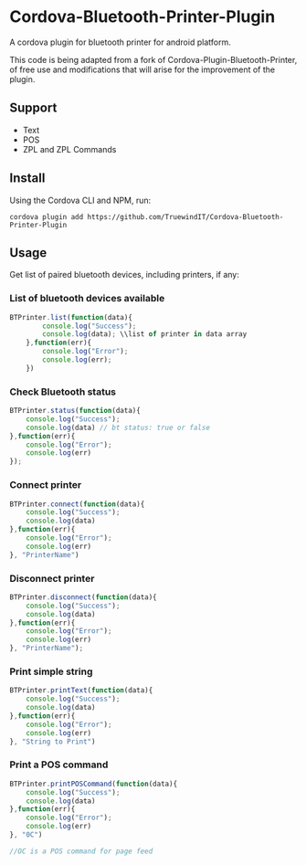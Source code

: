 # Cordova-Bluetooth-Printer-Plugin
A cordova plugin for bluetooth printer for android platform.

This code is being adapted from a fork of Cordova-Plugin-Bluetooth-Printer, of free use and modifications that will arise for the improvement of the plugin.

## Support
- Text
- POS
- ZPL and ZPL Commands

## Install
Using the Cordova CLI and NPM, run:

```
cordova plugin add https://github.com/TruewindIT/Cordova-Bluetooth-Printer-Plugin
```

## Usage
Get list of paired bluetooth devices, including printers, if any:

### List of bluetooth devices available

``` javascript
BTPrinter.list(function(data){
        console.log("Success");
        console.log(data); \\list of printer in data array
    },function(err){
        console.log("Error");
        console.log(err);
    })
```

### Check Bluetooth status

```javascript
BTPrinter.status(function(data){
	console.log("Success");
	console.log(data) // bt status: true or false
},function(err){
	console.log("Error");
	console.log(err)
});
```

### Connect printer

``` javascript
BTPrinter.connect(function(data){
	console.log("Success");
	console.log(data)
},function(err){
	console.log("Error");
	console.log(err)
}, "PrinterName")
```

### Disconnect printer

```javascript
BTPrinter.disconnect(function(data){
	console.log("Success");
	console.log(data)
},function(err){
	console.log("Error");
	console.log(err)
}, "PrinterName");
```

### Print simple string

```javascript
BTPrinter.printText(function(data){
    console.log("Success");
    console.log(data)
},function(err){
    console.log("Error");
    console.log(err)
}, "String to Print")
```

### Print a POS command

``` javascript
BTPrinter.printPOSCommand(function(data){
    console.log("Success");
    console.log(data)
},function(err){
    console.log("Error");
    console.log(err)
}, "0C")

//OC is a POS command for page feed
```